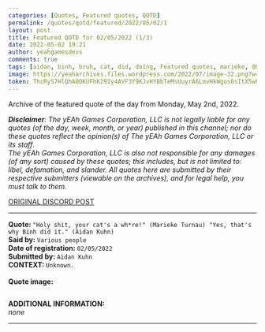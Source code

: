 ```yaml
---
categories: [Quotes, Featured quotes, QOTD]
permalink: /quotes/qotd/featured/2022/05/02/1
layout: post
title: Featured QOTD for 02/05/2022 (1/3)
date: 2022-05-02 19:21
author: yeahgamesdevs
comments: true
tags: [aidan, binh, bruh, cat, did, doing, Featured quotes, marieke, QOTD, Quotes]
image: https://yeaharchives.files.wordpress.com/2022/07/image-32.png?w=508
token: ThcRyS7HlQhA0DKUFhK29Iy4AVF3Y9KJvHYBbTeMsUuyrA6LmvHkWgos0sItX5wP7hbEmwvCAjxrEZnqqXxCbUdwmUKIYcnALXIKfXbT3dLPvFMbjAF3YaPL0aLHyz2pYLu5wlGQviZ2
---
```

<!-- wp:paragraph -->
<p>Archive of the featured quote of the day from Monday, May 2nd, 2022. </p>
<!-- /wp:paragraph -->

<!-- wp:paragraph -->
<p><em><strong>Disclaimer</strong>: The yEAh Games Corporation, LLC is not legally liable for any quotes (of the day, week, month, or year) published in this channel; nor do these quotes reflect the opinion(s) of The yEAh Games Corporation, LLC or its staff</em>.<br><em>The yEAh Games Corporation, LLC is also not responsible for any damages (of any sort) caused by these quotes; this includes, but is not limited to: libel, defamation, and slander. All quotes here are submitted by their respective submitters (viewable on the archives), and for legal help, you must talk to them.</em><br><a href="https://cdn.discordapp.com/attachments/958100064079839303/964566123628609628/unknown.png"></a></p>
<!-- /wp:paragraph -->

<!-- wp:buttons {"layout":{"type":"flex","justifyContent":"left"}} -->
<div class="wp-block-buttons"><!-- wp:button {"textColor":"vivid-cyan-blue","align":"center","style":{"border":{"radius":"18px"}},"className":"is-style-fill"} -->
<div class="wp-block-button aligncenter is-style-fill"><a class="wp-block-button__link has-vivid-cyan-blue-color has-text-color wp-element-button" href="https://discord.com/channels/887052880782176266/958100064079839303/970791270672916520" style="border-radius:18px;">ORIGINAL DISCORD POST</a></div>
<!-- /wp:button --></div>
<!-- /wp:buttons -->

<!-- wp:separator {"align":"center","className":"is-style-wide"} -->
<hr class="wp-block-separator aligncenter has-alpha-channel-opacity is-style-wide" />
<!-- /wp:separator -->

<!-- wp:paragraph -->
<p><strong>Quote: </strong><code>"Holy shit, your cat's a wh*re!" (Marieke Turnau) "Yes, that's why Binh did it." (Aidan Kuhn)</code><br><strong>Said by: </strong><code>Various people</code><br><strong>Date of registration: </strong><code>02/05/2022</code> <br><strong>Submitted by: </strong><code>Aidan Kuhn</code><br><strong>CONTEXT: </strong><code>Unknown.<br></code><br><strong>Quote image:</strong></p>
<!-- /wp:paragraph -->

<!-- wp:image {"id":813,"sizeSlug":"large","linkDestination":"none"} -->
<figure class="wp-block-image size-large"><img src="https://yeaharchives.files.wordpress.com/2022/07/image-32.png?w=508" alt="" class="wp-image-813" /></figure>
<!-- /wp:image -->

<!-- wp:paragraph -->
<p><strong>ADDITIONAL INFORMATION:</strong><br><em>none</em></p>
<!-- /wp:paragraph -->

<!-- wp:separator {"className":"is-style-wide"} -->
<hr class="wp-block-separator has-alpha-channel-opacity is-style-wide" />
<!-- /wp:separator -->
